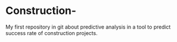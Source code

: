 # Construction-
My first repository in git about predictive analysis in a tool to predict success rate of construction projects. 

